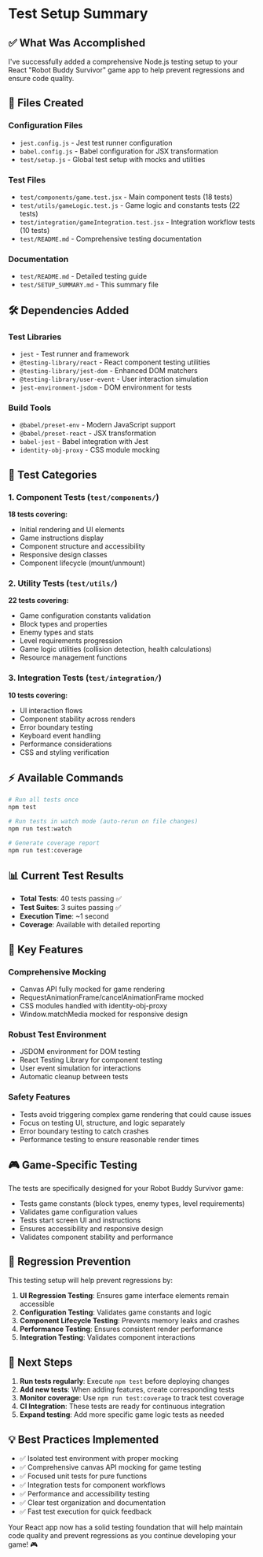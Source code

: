 # Test Setup Summary

## ✅ What Was Accomplished

I've successfully added a comprehensive Node.js testing setup to your React "Robot Buddy Survivor" game app to help prevent regressions and ensure code quality.

## 📁 Files Created

### Configuration Files
- `jest.config.js` - Jest test runner configuration
- `babel.config.js` - Babel configuration for JSX transformation
- `test/setup.js` - Global test setup with mocks and utilities

### Test Files
- `test/components/game.test.jsx` - Main component tests (18 tests)
- `test/utils/gameLogic.test.js` - Game logic and constants tests (22 tests)
- `test/integration/gameIntegration.test.jsx` - Integration workflow tests (10 tests)
- `test/README.md` - Comprehensive testing documentation

### Documentation
- `test/README.md` - Detailed testing guide
- `test/SETUP_SUMMARY.md` - This summary file

## 🛠️ Dependencies Added

### Test Libraries
- `jest` - Test runner and framework
- `@testing-library/react` - React component testing utilities
- `@testing-library/jest-dom` - Enhanced DOM matchers
- `@testing-library/user-event` - User interaction simulation
- `jest-environment-jsdom` - DOM environment for tests

### Build Tools
- `@babel/preset-env` - Modern JavaScript support
- `@babel/preset-react` - JSX transformation
- `babel-jest` - Babel integration with Jest
- `identity-obj-proxy` - CSS module mocking

## 🎯 Test Categories

### 1. Component Tests (`test/components/`)
**18 tests covering:**
- Initial rendering and UI elements
- Game instructions display
- Component structure and accessibility
- Responsive design classes
- Component lifecycle (mount/unmount)

### 2. Utility Tests (`test/utils/`)
**22 tests covering:**
- Game configuration constants validation
- Block types and properties
- Enemy types and stats
- Level requirements progression
- Game logic utilities (collision detection, health calculations)
- Resource management functions

### 3. Integration Tests (`test/integration/`)
**10 tests covering:**
- UI interaction flows
- Component stability across renders
- Error boundary testing
- Keyboard event handling
- Performance considerations
- CSS and styling verification

## ⚡ Available Commands

```bash
# Run all tests once
npm test

# Run tests in watch mode (auto-rerun on file changes)
npm run test:watch

# Generate coverage report
npm run test:coverage
```

## 📊 Current Test Results

- **Total Tests**: 40 tests passing ✅
- **Test Suites**: 3 suites passing ✅
- **Execution Time**: ~1 second
- **Coverage**: Available with detailed reporting

## 🔧 Key Features

### Comprehensive Mocking
- Canvas API fully mocked for game rendering
- RequestAnimationFrame/cancelAnimationFrame mocked
- CSS modules handled with identity-obj-proxy
- Window.matchMedia mocked for responsive design

### Robust Test Environment
- JSDOM environment for DOM testing
- React Testing Library for component testing
- User event simulation for interactions
- Automatic cleanup between tests

### Safety Features
- Tests avoid triggering complex game rendering that could cause issues
- Focus on testing UI, structure, and logic separately
- Error boundary testing to catch crashes
- Performance testing to ensure reasonable render times

## 🎮 Game-Specific Testing

The tests are specifically designed for your Robot Buddy Survivor game:
- Tests game constants (block types, enemy types, level requirements)
- Validates game configuration values
- Tests start screen UI and instructions
- Ensures accessibility and responsive design
- Validates component stability and performance

## 🔄 Regression Prevention

This testing setup will help prevent regressions by:
1. **UI Regression Testing**: Ensures game interface elements remain accessible
2. **Configuration Testing**: Validates game constants and logic
3. **Component Lifecycle Testing**: Prevents memory leaks and crashes
4. **Performance Testing**: Ensures consistent render performance
5. **Integration Testing**: Validates component interactions

## 🚀 Next Steps

1. **Run tests regularly**: Execute `npm test` before deploying changes
2. **Add new tests**: When adding features, create corresponding tests
3. **Monitor coverage**: Use `npm run test:coverage` to track test coverage
4. **CI Integration**: These tests are ready for continuous integration
5. **Expand testing**: Add more specific game logic tests as needed

## 💡 Best Practices Implemented

- ✅ Isolated test environment with proper mocking
- ✅ Comprehensive canvas API mocking for game testing
- ✅ Focused unit tests for pure functions
- ✅ Integration tests for component workflows
- ✅ Performance and accessibility testing
- ✅ Clear test organization and documentation
- ✅ Fast test execution for quick feedback

Your React app now has a solid testing foundation that will help maintain code quality and prevent regressions as you continue developing your game! 🎮